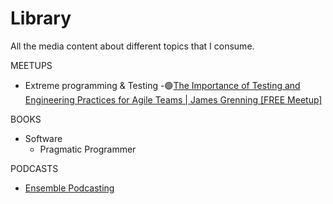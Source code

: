 # Library
All the media content about different topics that I consume.

MEETUPS
- Extreme programming & Testing
  -🟢[The Importance of Testing and Engineering Practices for Agile Teams | James Grenning [FREE Meetup]](https://www.youtube.com/watch?v=HvyON4SCgpU)

BOOKS
- Software
  - Pragmatic Programmer

PODCASTS
- [Ensemble Podcasting](https://open.spotify.com/show/0sa3ACEoxLMy5NH7sisXVD?si=69d0ac8884274dc6)
